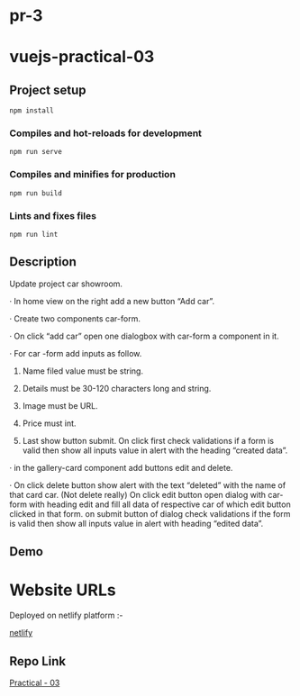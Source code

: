 # pr-3

# vuejs-practical-03

## Project setup
```
npm install
```

### Compiles and hot-reloads for development
```
npm run serve
```

### Compiles and minifies for production
```
npm run build
```

### Lints and fixes files
```
npm run lint
```

## Description
Update project car showroom.

· In home view on the right add a new button “Add car”.

· Create two components car-form.

· On click “add car” open one dialogbox with car-form a component in it.

· For car -form add inputs as follow.

1) Name filed value must be string.

2) Details must be 30-120 characters long and string.

3) Image must be URL.

4) Price must int.

5) Last show button submit. On click first check validations if a form is valid then show all inputs value in alert with the heading “created data”.

· in the gallery-card component add buttons edit and delete.

· On click delete button show alert with the text “deleted” with the name of that card car. (Not delete really)
 On click edit button open dialog with car-form with heading edit and fill all data of respective car of which edit button clicked in that form.  on submit button of dialog check validations if the form is valid then show all inputs value in alert with heading “edited data”.

## Demo 
# Website URLs
Deployed on netlify platform :-

[netlify]()

## Repo Link
[Practical - 03](https://github.com/mansinakrani/vuejs-practicals.git)


